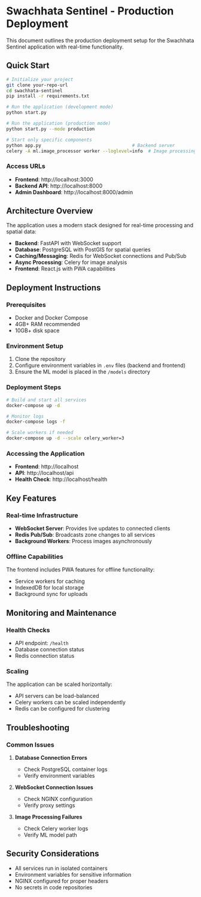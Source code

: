 # Swachhata Sentinel - Production Deployment

This document outlines the production deployment setup for the Swachhata Sentinel application with real-time functionality.

## Quick Start

```bash
# Initialize your project
git clone your-repo-url
cd swachhata-sentinel
pip install -r requirements.txt

# Run the application (development mode)
python start.py

# Run the application (production mode)
python start.py --mode production

# Start only specific components
python app.py                                  # Backend server
celery -A ml.image_processor worker --loglevel=info  # Image processing worker
```

### Access URLs
- **Frontend**: http://localhost:3000
- **Backend API**: http://localhost:8000
- **Admin Dashboard**: http://localhost:8000/admin

## Architecture Overview

The application uses a modern stack designed for real-time processing and spatial data:

- **Backend**: FastAPI with WebSocket support
- **Database**: PostgreSQL with PostGIS for spatial queries
- **Caching/Messaging**: Redis for WebSocket connections and Pub/Sub
- **Async Processing**: Celery for image analysis
- **Frontend**: React.js with PWA capabilities

## Deployment Instructions

### Prerequisites

- Docker and Docker Compose
- 4GB+ RAM recommended
- 10GB+ disk space

### Environment Setup

1. Clone the repository
2. Configure environment variables in `.env` files (backend and frontend)
3. Ensure the ML model is placed in the `/models` directory

### Deployment Steps

```bash
# Build and start all services
docker-compose up -d

# Monitor logs
docker-compose logs -f

# Scale workers if needed
docker-compose up -d --scale celery_worker=3
```

### Accessing the Application

- **Frontend**: http://localhost
- **API**: http://localhost/api
- **Health Check**: http://localhost/health

## Key Features

### Real-time Infrastructure

- **WebSocket Server**: Provides live updates to connected clients
- **Redis Pub/Sub**: Broadcasts zone changes to all services
- **Background Workers**: Process images asynchronously

### Offline Capabilities

The frontend includes PWA features for offline functionality:
- Service workers for caching
- IndexedDB for local storage
- Background sync for uploads

## Monitoring and Maintenance

### Health Checks

- API endpoint: `/health`
- Database connection status
- Redis connection status

### Scaling

The application can be scaled horizontally:
- API servers can be load-balanced
- Celery workers can be scaled independently
- Redis can be configured for clustering

## Troubleshooting

### Common Issues

1. **Database Connection Errors**
   - Check PostgreSQL container logs
   - Verify environment variables

2. **WebSocket Connection Issues**
   - Check NGINX configuration
   - Verify proxy settings

3. **Image Processing Failures**
   - Check Celery worker logs
   - Verify ML model path

## Security Considerations

- All services run in isolated containers
- Environment variables for sensitive information
- NGINX configured for proper headers
- No secrets in code repositories